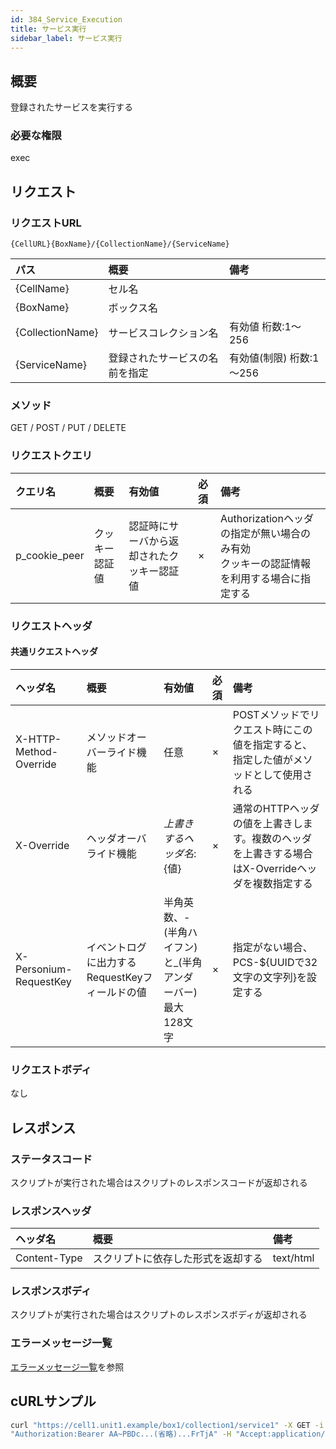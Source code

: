 ```yaml
---
id: 384_Service_Execution
title: サービス実行
sidebar_label: サービス実行
---
```

## 概要
登録されたサービスを実行する
### 必要な権限
exec

## リクエスト
### リクエストURL
```
{CellURL}{BoxName}/{CollectionName}/{ServiceName}
```
|パス|概要|備考|
|:--|:--|:--|
|{CellName}|セル名||
|{BoxName}|ボックス名||
|{CollectionName}|サービスコレクション名|有効値 桁数:1&#65374;256|
|{ServiceName}|登録されたサービスの名前を指定|有効値(制限) 桁数:1&#65374;256|
### メソッド
GET / POST / PUT / DELETE
### リクエストクエリ
|クエリ名|概要|有効値|必須|備考|
|:--|:--|:--|:--|:--|
|p_cookie_peer|クッキー認証値|認証時にサーバから返却されたクッキー認証値|×|Authorizationヘッダの指定が無い場合のみ有効<br>クッキーの認証情報を利用する場合に指定する|
### リクエストヘッダ
#### 共通リクエストヘッダ
|ヘッダ名|概要|有効値|必須|備考|
|:--|:--|:--|:--|:--|
|X-HTTP-Method-Override|メソッドオーバーライド機能|任意|×|POSTメソッドでリクエスト時にこの値を指定すると、指定した値がメソッドとして使用される|
|X-Override|ヘッダオーバライド機能|${上書きするヘッダ名}:${値}|×|通常のHTTPヘッダの値を上書きします。複数のヘッダを上書きする場合はX-Overrideヘッダを複数指定する|
|X-Personium-RequestKey|イベントログに出力するRequestKeyフィールドの値|半角英数、-(半角ハイフン)と_(半角アンダーバー)<br>最大128文字|×|指定がない場合、PCS-${UUIDで32文字の文字列}を設定する|
### リクエストボディ
なし


## レスポンス
### ステータスコード
スクリプトが実行された場合はスクリプトのレスポンスコードが返却される
### レスポンスヘッダ
|ヘッダ名|概要|備考|
|:--|:--|:--|
|Content-Type|スクリプトに依存した形式を返却する|text/html|
### レスポンスボディ
スクリプトが実行された場合はスクリプトのレスポンスボディが返却される
### エラーメッセージ一覧
[エラーメッセージ一覧](004_Error_Messages.md)を参照


## cURLサンプル

```sh
curl "https://cell1.unit1.example/box1/collection1/service1" -X GET -i -H \
"Authorization:Bearer AA~PBDc...(省略)...FrTjA" -H "Accept:application/json"
```

